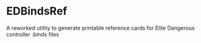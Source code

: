 # EDBindsRef
A reworked utility to generate printable reference cards for Elite Dangerous controller .binds files
